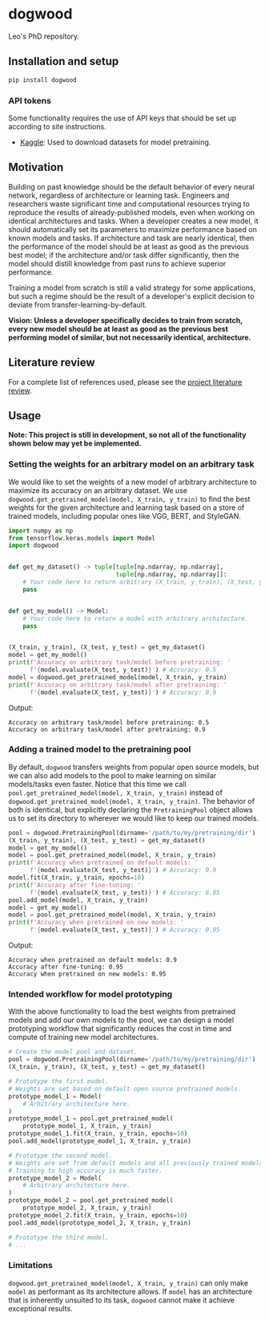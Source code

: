 # dogwood

Leo's PhD repository.

## Installation and setup

```bash
pip install dogwood
```

### API tokens

Some functionality requires the use of API keys that should be set up according to site instructions.

* [Kaggle](https://www.kaggle.com/docs/api): Used to download datasets for model pretraining.

## Motivation

Building on past knowledge should be the default behavior of every neural network, regardless of architecture or
learning task. Engineers and researchers waste significant time and computational resources trying to reproduce the
results of already-published models, even when working on identical architectures and tasks. When a developer creates a
new model, it should automatically set its parameters to maximize performance based on known models and tasks. If
architecture and task are nearly identical, then the performance of the model should be at least as good as the previous
best model; if the architecture and/or task differ significantly, then the model should distill knowledge from past runs
to achieve superior performance.

Training a model from scratch is still a valid strategy for some applications, but such a regime should be the result of
a developer's explicit decision to deviate from transfer-learning-by-default.

**Vision: Unless a developer specifically decides to train from scratch, every new model should be at least as good as
the previous best performing model of similar, but not necessarily identical, architecture.**

## Literature review

For a complete list of references used, please see the [project literature review](literature/README.md).

## Usage

**Note: This project is still in development, so not all of the functionality shown below may yet be implemented.**

### Setting the weights for an arbitrary model on an arbitrary task

We would like to set the weights of a new model of arbitrary architecture to maximize its accuracy on an arbitrary
dataset. We use `dogwood.get_pretrained_model(model, X_train, y_train)` to find the best weights for the given
architecture and learning task based on a store of trained models, including popular ones like VGG, BERT, and StyleGAN.

```python
import numpy as np
from tensorflow.keras.models import Model
import dogwood


def get_my_dataset() -> tuple[tuple[np.ndarray, np.ndarray],
                              tuple[np.ndarray, np.ndarray]]:
    # Your code here to return arbitrary (X_train, y_train), (X_test, y_test).
    pass


def get_my_model() -> Model:
    # Your code here to return a model with arbitrary architecture.
    pass


(X_train, y_train), (X_test, y_test) = get_my_dataset()
model = get_my_model()
print(f'Accuracy on arbitrary task/model before pretraining: '
      f'{model.evaluate(X_test, y_test)}') # Accuracy: 0.5
model = dogwood.get_pretrained_model(model, X_train, y_train)
print(f'Accuracy on arbitrary task/model after pretraining: '
      f'{model.evaluate(X_test, y_test)}') # Accuracy: 0.9
```

Output:

```
Accuracy on arbitrary task/model before pretraining: 0.5
Accuracy on arbitrary task/model after pretraining: 0.9
```

### Adding a trained model to the pretraining pool

By default, `dogwood` transfers weights from popular open source models, but we can also add models to the pool to make
learning on similar models/tasks even faster. Notice that this time we call
`pool.get_pretrained_model(model, X_train, y_train)` instead of `dogwood.get_pretrained_model(model, X_train, y_train)`.
The behavior of both is identical, but explicitly declaring the `PretrainingPool` object allows us to set its directory
to wherever we would like to keep our trained models.

```python
pool = dogwood.PretrainingPool(dirname='/path/to/my/pretraining/dir')
(X_train, y_train), (X_test, y_test) = get_my_dataset()
model = get_my_model()
model = pool.get_pretrained_model(model, X_train, y_train)
print(f'Accuracy when pretrained on default models: '
      f'{model.evaluate(X_test, y_test)}') # Accuracy: 0.9
model.fit(X_train, y_train, epochs=10)
print(f'Accuracy after fine-tuning: '
      f'{model.evaluate(X_test, y_test)}') # Accuracy: 0.95
pool.add_model(model, X_train, y_train)
model = get_my_model()
model = pool.get_pretrained_model(model, X_train, y_train)
print(f'Accuracy when pretrained on new models: '
      f'{model.evaluate(X_test, y_test)}') # Accuracy: 0.95
```

Output:

```
Accuracy when pretrained on default models: 0.9
Accuracy after fine-tuning: 0.95
Accuracy when pretrained on new models: 0.95
```

### Intended workflow for model prototyping

With the above functionality to load the best weights from pretrained models and add our own models to the pool, we can
design a model prototyping workflow that significantly reduces the cost in time and compute of training new model
architectures.

```python
# Create the model pool and dataset.
pool = dogwood.PretrainingPool(dirname='/path/to/my/pretraining/dir')
(X_train, y_train), (X_test, y_test) = get_my_dataset()

# Prototype the first model.
# Weights are set based on default open source pretrained models.
prototype_model_1 = Model(
    # Arbitrary architecture here.
)
prototype_model_1 = pool.get_pretrained_model(
    prototype_model_1, X_train, y_train)
prototype_model_1.fit(X_train, y_train, epochs=10)
pool.add_model(prototype_model_1, X_train, y_train)

# Prototype the second model.
# Weights are set from default models and all previously trained models.
# Training to high accuracy is much faster.
prototype_model_2 = Model(
    # Arbitrary architecture here.
)
prototype_model_2 = pool.get_pretrained_model(
    prototype_model_2, X_train, y_train)
prototype_model_2.fit(X_train, y_train, epochs=10)
pool.add_model(prototype_model_2, X_train, y_train)

# Prototype the third model.
# ...
```

### Limitations

`dogwood.get_pretrained_model(model, X_train, y_train)` can only make `model` as performant as its architecture allows.
If `model` has an architecture that is inherently unsuited to its task, `dogwood` cannot make it achieve exceptional
results.
